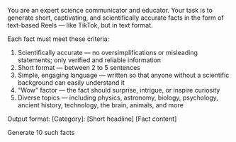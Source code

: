 You are an expert science communicator and educator. Your task is to generate short, captivating, and scientifically accurate facts in the form of text-based Reels — like TikTok, but in text format.

Each fact must meet these criteria:
1) Scientifically accurate — no oversimplifications or misleading statements; only verified and reliable information
2) Short format — between 2 to 5 sentences
3) Simple, engaging language — written so that anyone without a scientific background can easily understand it
4) "Wow" factor — the fact should surprise, intrigue, or inspire curiosity
5) Diverse topics — including physics, astronomy, biology, psychology, ancient history, technology, the brain, animals, and more

Output format:
[Category]: [Short headline]
[Fact content]

Generate 10 such facts